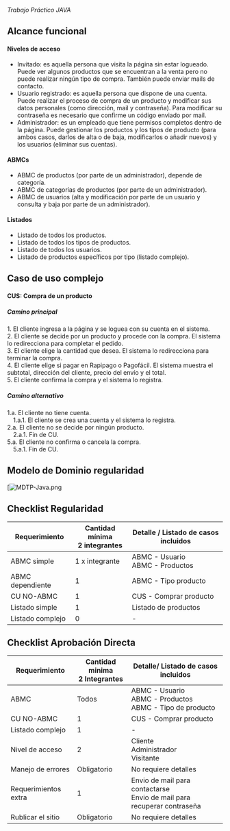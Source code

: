 <em> Trabajo Práctico JAVA </em>



<h2>Alcance funcional</h2>

<h4>Niveles de acceso</h4>

- Invitado: es aquella persona que visita la página sin estar logueado. Puede ver algunos productos que se encuentran a la venta pero no puede realizar ningún tipo de compra. También puede enviar mails de contacto.
- Usuario registrado: es aquella persona que dispone de una cuenta. Puede realizar el proceso de compra de un producto y modificar sus datos personales (como dirección, mail y contraseña). Para modificar su contraseña es necesario que confirme un código enviado por mail.
- Administrador: es un empleado que tiene permisos completos dentro de la página. Puede gestionar los productos y los tipos de producto (para ambos casos, darlos de alta o de baja, modificarlos o añadir nuevos) y los usuarios (eliminar sus cuentas).

<h4>ABMCs</h4>

- ABMC de productos (por parte de un administrador), depende de categoría.
- ABMC de categorías de productos (por parte de un administrador).
- ABMC de usuarios (alta y modificación por parte de un usuario y consulta y baja por parte de un administrador).

<h4>Listados</h4>

- Listado de todos los productos.
- Listado de todos los tipos de productos.
- Listado de todos los usuarios.
- Listado de productos específicos por tipo (listado complejo).

<h2>Caso de uso complejo</h2>

<h4>CUS: Compra de un producto<h4>

<h5>Camino principal</h5>
1. El cliente ingresa a la página y se loguea con su cuenta en el sistema.<br>
2. El cliente se decide por un producto y procede con la compra. El sistema lo redirecciona para completar el pedido.<br>
3. El cliente elige la cantidad que desea. El sistema lo redirecciona para terminar la compra.<br>
4. El cliente elige si pagar en Rapipago o Pagofácil. El sistema muestra el subtotal, dirección del cliente, precio del envío y el total.<br>
5. El cliente confirma la compra y el sistema lo registra.<br>

<h5>Camino alternativo</h5>
 1.a. <Durante> El cliente no tiene cuenta.<br>
 &emsp;1.a.1. El cliente se crea una cuenta y el sistema lo registra.<br> 
 2.a. <Anterior> El cliente no se decide por ningún producto.<br> 
 &emsp;2.a.1. Fin de CU.<br> 
 5.a. <Reemplaza> El cliente no confirma o cancela la compra.<br> 
 &emsp;5.a.1. Fin de CU.<br> 

<h2>Modelo de Dominio regularidad</h2>

[![MDTP-Java.png](FOTO)

<h2>Checklist Regularidad</h2> 	
	
| Requerimiento | Cantidad mínima<br>2 integrantes | Detalle / Listado de casos incluidos 
| --- | --- | --- |
| ABMC simple | 1 x integrante | ABMC - Usuario <br> ABMC - Productos|			 
| ABMC dependiente | 1 | ABMC - Tipo producto |
| CU NO-ABMC | 1 | CUS - Comprar producto|
| Listado simple | 1 | Listado de productos |
| Listado complejo | 0 | - |

<h2>Checklist Aprobación Directa</h2> 	

| Requerimiento | Cantidad minima<br>2 Integrantes | Detalle/ Listado de casos incluidos 
| --- | --- | --- |
| ABMC | Todos | ABMC - Usuario <br> ABMC - Productos <br> ABMC - Tipo de producto |			 
| CU NO-ABMC | 1 | CUS - Comprar producto |
| Listado complejo | 1 | -|
| Nivel de acceso | 2 | Cliente<br>Administrador<br>Visitante |
| Manejo de errores | Obligatorio | No requiere detalles |
| Requerimientos extra | 1 | Envio de mail para contactarse<br>Envio de mail para recuperar contraseña |
| Rublicar el sitio | Obligatorio | No requiere detalles |



